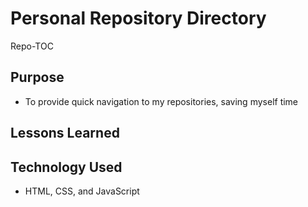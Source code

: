 # Personal Repository Directory

Repo-TOC

## Purpose
- To provide quick navigation to my repositories, saving myself time

## Lessons Learned


## Technology Used
- HTML, CSS, and JavaScript
  